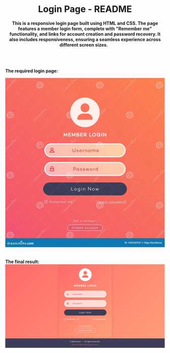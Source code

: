 <div align="center">
  <br>
  <h1>Login Page - README </h1>
  <strong>This is a responsive login page built using HTML and CSS. The page features a member login form, complete with "Remember me" functionality, and links for account creation and password recovery. It also includes responsiveness, ensuring a seamless experience across different screen sizes.</strong> &nbsp;<br>
</div>
<br>
<br>
<br>

<strong>The required login page:</strong> &nbsp;<br>
<div align="center">
  <img src="inputLogin.jpeg" alt="Input">
</div>

<br>
<br>
<strong>The final result:</strong> &nbsp;<br>
<div align="center">
  <img src="outputLogin.png" alt="Input">
</div>

<br>
<br>



